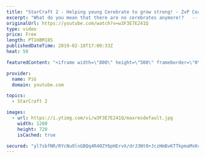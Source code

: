 ```yaml
---
title: "StarCraft 2 - Helping young Cerebrate to grow strong! - ZvP Coaching !"
excerpt: "What do you mean that there are no cerebrates anymore!?   -- Watch live at https://www.twitch.tv/x5_pig My NEW HP: https://pigstarcraft.com/ My Twitter: https://twitter.com/x5_PiG My Instagram: https://www.instagram.com/pigsc2/ My Facebook: https://www.facebook.com/PiGSC2/  Link to my Discord: https://discordapp.com/invite/SkhbzCM"
originalUrl: https://youtube.com/watch?v=w3F3E7E241Q
type: video
price: Free
length: PT1H8M18S
publishedDateTime: 2019-02-18T17:00:33Z
heat: 50

featuredContent: "<iframe width=\"800\" height=\"500\" frameborder=\"0\" src=\"https://www.youtube.com/embed/w3F3E7E241Q\" allow=\"accelerometer; autoplay; encrypted-media; gyroscope; picture-in-picture\" allowfullscreen></iframe>"

provider:
  name: PiG
  domain: youtube.com

topics:
  - StarCraft 2

images:
  - url: https://i.ytimg.com/vi/w3F3E7E241Q/maxresdefault.jpg
    width: 1280
    height: 720
    isCached: true

secured: "yl7sbfNR/RYcNu9lnGBQq4R40ZY6pHErvX/drJ3Nt0+JczHmBvKTTkpmaMsKcXAut0TVdUMCEG2/n0Qjs/gE7AC4ZhvfEzDEDZMXvjL/0Fnyfj2OpnVA05nmh9oLksvRyI1yDZPwvfVOk0ofXHWx/wRt96FOhUXtDOktPYieA2ZEbpPowMM1NFtpTOOwNYGCyr+uDBAHYOKBBuZp5+w5us9F8y3T0xycRhWTNDL6bFE3703kj/+idUzZBsXyKPTzx5Hl174MUHrL1mgttUaxypeEP1eYWUVS2uKKMW8FYmDVVnHIEHRZab1LMhZElzgWW60wzf1bFJKI6aFuc8vYK70KjKV+YmPF84l1jtmdNEzeyBEH6URgoTXPKvToJJSXs/k9xMj9MRQ7ZY+hun+JCKglCq/FHHyhIBeecY2HvAc=;u61CtD4pZ2JaC3JLdpn1oA=="
---
```


